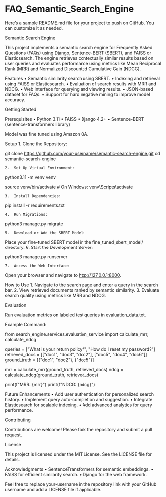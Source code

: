 # FAQ_Semantic_Search_Engine
Here’s a sample README.md file for your project to push on GitHub. You can customize it as needed.

Semantic Search Engine

This project implements a semantic search engine for Frequently Asked Questions (FAQs) using Django, Sentence-BERT (SBERT), and FAISS or Elasticsearch. The engine retrieves contextually similar results based on user queries and evaluates performance using metrics like Mean Reciprocal Rank (MRR) and Normalized Discounted Cumulative Gain (NDCG).

Features
	•	Semantic similarity search using SBERT.
	•	Indexing and retrieval using FAISS or Elasticsearch.
	•	Evaluation of search results with MRR and NDCG.
	•	Web interface for querying and viewing results.
	•	JSON-based dataset for FAQs.
	•	Support for hard negative mining to improve model accuracy.



Getting Started

Prerequisites
	•	Python 3.11
	•	FAISS 
	•	Django 4.2+
	•	Sentence-BERT (sentence-transformers library)

Model was fine tuned using Amazon QA.

Setup
	1.	Clone the Repository:

git clone https://github.com/your-username/semantic-search-engine.git
cd semantic-search-engine


	2.	Set Up Virtual Environment:

python3.11 -m venv venv

source venv/bin/activate   # On Windows: venv\Scripts\activate


	3.	Install Dependencies:

pip install -r requirements.txt


	4.	Run Migrations:

python3 manage.py migrate


	5.	Download or Add the SBERT Model:
Place your fine-tuned SBERT model in the fine_tuned_sbert_model/ directory.
	6.	Start the Development Server:

python3 manage.py runserver


	7.	Access the Web Interface:
Open your browser and navigate to http://127.0.0.1:8000.

How to Use
	1.	Navigate to the search page and enter a query in the search bar.
	2.	View retrieved documents ranked by semantic similarity.
	3.	Evaluate search quality using metrics like MRR and NDCG.


Evaluation

Run evaluation metrics on labeled test queries in evaluation_data.txt.

Example Command:

from search_engine.services.evaluation_service import calculate_mrr, calculate_ndcg

queries = ["What is your return policy?", "How do I reset my password?"]
retrieved_docs = [["doc1", "doc3", "doc2"], ["doc5", "doc4", "doc6"]]
ground_truth = [{"doc1", "doc2"}, {"doc5"}]

mrr = calculate_mrr(ground_truth, retrieved_docs)
ndcg = calculate_ndcg(ground_truth, retrieved_docs)

print(f"MRR: {mrr}")
print(f"NDCG: {ndcg}")

Future Enhancements
	•	Add user authentication for personalized search history.
	•	Implement query auto-completion and suggestion.
	•	Integrate Elasticsearch for scalable indexing.
	•	Add advanced analytics for query performance.

Contributing

Contributions are welcome! Please fork the repository and submit a pull request.

License

This project is licensed under the MIT License. See the LICENSE file for details.

Acknowledgments
	•	SentenceTransformers for semantic embeddings.
	•	FAISS for efficient similarity search.
	•	Django for the web framework.

Feel free to replace your-username in the repository link with your GitHub username and add a LICENSE file if applicable.
